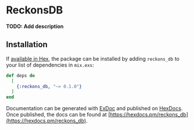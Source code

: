 # ReckonsDB

**TODO: Add description**

## Installation

If [available in Hex](https://hex.pm/docs/publish), the package can be installed
by adding `reckons_db` to your list of dependencies in `mix.exs`:

```elixir
def deps do
  [
    {:reckons_db, "~> 0.1.0"}
  ]
end
```

Documentation can be generated with [ExDoc](https://github.com/elixir-lang/ex_doc)
and published on [HexDocs](https://hexdocs.pm). Once published, the docs can
be found at [https://hexdocs.pm/reckons_db](https://hexdocs.pm/reckons_db).

